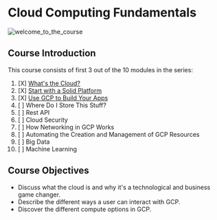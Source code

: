 # Cloud Computing Fundamentals

![welcome_to_the_course](https://media.discordapp.net/attachments/984655726406402088/984655745939308584/unknown.png?width=1248&height=701)

## Course Introduction

This course consists of first 3 out of the 10 modules in the series:

1. [X] [What's the Cloud?]()
2. [X] [Start with a Solid Platform]()
3. [X] [Use GCP to Build Your Apps]()
4. [ ] Where Do I Store This Stuff?
5. [ ] Rest API
6. [ ] Cloud Security
7. [ ] How Networking in GCP Works
8. [ ] Automating the Creation and Management of GCP Resources
9. [ ] Big Data
10. [ ] Machine Learning

## Course Objectives

* Discuss what the cloud is and why it's a technological and business game changer.
* Describe the different ways a user can interact with GCP.
* Discover the different compute options in GCP.